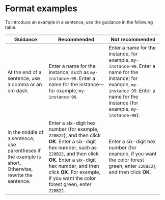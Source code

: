 # Format examples  

To introduce an example in a sentence, use the guidance in the following table:

| Guidance | Recommended | Not recommended |
| --- | --- | --- |
| At the end of a sentence, use a comma or an em dash. | Enter a name for the instance, such as `my-instance-99`.  Enter a name for the instance—for example, `my-instance-99`. | Enter a name for the instance, for example, `my-instance-99`.  Enter a name for the instance; for example, `my-instance-99`.  Enter a name for the instance (for example, `my-instance-99`). |
| In the middle of a sentence, use parentheses if the example is short. Otherwise, rewrite the sentence. | Enter a six-digit hex number (for example, `228B22`), and then click **OK**.  Enter a six-digit hex number, such as `228B22`, and then click **OK**.  Enter a six-digit hex number, and then click **OK**. For example, if you want the color forest green, enter `228B22`. | Enter a six-digit hex number (for example, if you want the color forest green, enter `228B22`), and then click **OK**. |

